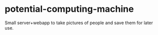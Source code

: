 # potential-computing-machine
Small server+webapp to take pictures of people and save them for later use.
